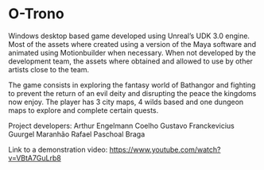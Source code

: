# O-Trono
Windows desktop based game developed using Unreal’s UDK 3.0 engine. Most of the assets where created using a version of the Maya software and animated using Motionbuilder when necessary. When not developed by the development team, the assets where obtained and allowed to use by other artists close to the team.

The game consists in exploring the fantasy world of Bathangor and fighting to prevent the return of an evil deity and disrupting the peace the kingdoms now enjoy. The player has 3 city maps, 4 wilds based and one dungeon maps to explore and complete certain quests.

Project developers:
Arthur Engelmann Coelho
Gustavo Franckevicius Guurgel Maranhão
Rafael Paschoal Braga

Link to a demonstration video: https://www.youtube.com/watch?v=VBtA7GuLrb8
